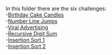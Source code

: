 In this folder there are the six challenges:<br>
-[Birthday Cake Candles](https://www.hackerrank.com/challenges/birthday-cake-candles)<br>
-[Number Line Jumps](https://www.hackerrank.com/challenges/kangaroo)<br>
-[Viral Advertising](https://www.hackerrank.com/challenges/strange-advertising)<br>
-[Recursive Digit Sum](https://www.hackerrank.com/challenges/recursive-digit-sum)<br>
-[Insertion Sort 1](https://www.hackerrank.com/challenges/insertionsort1)<br>
-[Insertion Sort 2](https://www.hackerrank.com/challenges/insertionsort2)<br>
